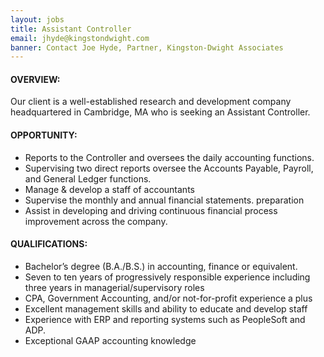 ```yaml
---
layout: jobs
title: Assistant Controller
email: jhyde@kingstondwight.com
banner: Contact Joe Hyde, Partner, Kingston-Dwight Associates
---
```


#### OVERVIEW:

Our client is a well-established research and development company headquartered in Cambridge, MA who is seeking an Assistant Controller. 

#### OPPORTUNITY:

- Reports to the Controller and oversees the daily accounting functions.  
- Supervising two direct reports oversee the Accounts Payable, Payroll, and General Ledger functions. 
- Manage & develop a staff of accountants 
- Supervise the monthly and annual financial statements. preparation
- Assist in developing and driving continuous financial process improvement across the company. 

#### QUALIFICATIONS:
- Bachelor’s degree (B.A./B.S.) in accounting, finance or equivalent.
- Seven to ten years of progressively responsible experience including three years in managerial/supervisory roles
- CPA, Government Accounting, and/or not-for-profit experience a plus
- Excellent management skills and ability to educate and develop staff
- Experience with ERP and reporting systems such as PeopleSoft and ADP.
- Exceptional GAAP accounting knowledge
